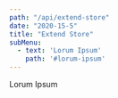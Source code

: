 ```yaml
---
path: "/api/extend-store"
date: "2020-15-5"
title: "Extend Store"
subMenu: 
  - text: 'Lorum Ipsum'
    path: '#lorum-ipsum'
---
```


Lorum Ipsum







